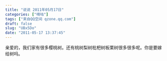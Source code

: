 ```yaml
---
title: "说说 2011年05月17日"
categories: ["嘀咕"]
tags: ["来自QQ空间 qzone.qq.com"]
draft: false
slug: "UBx5Do"
date: "2011-05-17 13:37:45"
---
```


亲爱的，我们家有很多樱桃树。还有桃树梨树枇杷树板栗树很多很多呢。你是要嫁给树吗。
